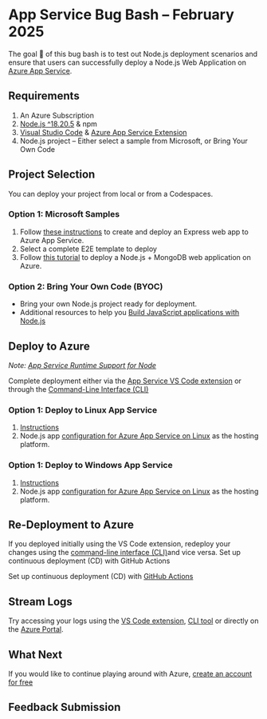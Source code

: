 # App Service Bug Bash – February 2025

The goal 🎯 of this bug bash is to test out Node.js deployment scenarios and ensure that users can successfully deploy a Node.js Web Application on[ Azure App Service](https://azure.microsoft.com/products/app-service/?msockid=0b50b8fa1230692c3493adb913b768eb).

## Requirements
1.	An Azure Subscription
2.	[Node.js ^18.20.5](https://nodejs.org/en) & npm
3.	[Visual Studio Code](https://code.visualstudio.com/) & [Azure App Service Extension](https://marketplace.visualstudio.com/items?itemName=ms-azuretools.vscode-azureappservice)
4.	Node.js project – Either select a sample from Microsoft, or Bring Your Own Code

## Project Selection
You can deploy your project from local or from a Codespaces.

### Option 1: Microsoft Samples
1. Follow [these instructions](https://learn.microsoft.com/en-us/azure/app-service/quickstart-nodejs?tabs=windows&pivots=development-environment-vscode) to create and deploy an Express web app to Azure App Service.
1. Select a complete E2E template to deploy 
1. Follow [this tutorial](https://learn.microsoft.com/en-us/azure/app-service/tutorial-nodejs-mongodb-app?tabs=copilot&pivots=azure-portal) to deploy a Node.js + MongoDB web application on Azure. 

### Option 2: Bring Your Own Code (BYOC)
- Bring your own Node.js project ready for deployment. 
- Additional resources to help you [Build JavaScript applications with Node.js](https://learn.microsoft.com/en-us/training/paths/build-javascript-applications-nodejs/)

## Deploy to Azure
_Note: [App Service Runtime Support for Node](https://github.com/Azure/app-service-linux-docs/blob/master/Runtime_Support/node_support.md#nodejs-on-app-service)_

Complete deployment either via the [App Service VS Code extension](https://learn.microsoft.com/en-us/azure/app-service/quickstart-nodejs?tabs=windows&pivots=development-environment-vscode#deploy-to-azure) or through the [Command-Line Interface (CLI)](https://learn.microsoft.com/en-us/azure/app-service/quickstart-nodejs?tabs=windows&pivots=development-environment-cli#deploy-to-azure)

### Option 1: Deploy to Linux App Service
1. [Instructions](https://learn.microsoft.com/en-us/azure/app-service/quickstart-nodejs?tabs=linux&pivots=development-environment-vscode#configure-the-app-service-app-and-deploy-code)
1. Node.js app [configuration for Azure App Service on Linux](https://learn.microsoft.com/en-us/azure/app-service/configure-language-nodejs?pivots=platform-linux) as the hosting platform.

### Option 1: Deploy to Windows App Service
1. [Instructions](https://learn.microsoft.com/en-us/azure/app-service/quickstart-nodejs?tabs=windows&pivots=development-environment-vscode#configure-the-app-service-app-and-deploy-code)
1. Node.js app [configuration for Azure App Service on Linux](https://learn.microsoft.com/en-us/azure/app-service/configure-language-nodejs?pivots=platform-windows) as the hosting platform.

## Re-Deployment to Azure
If you deployed initially using the VS Code extension, redeploy your changes using the [command-line interface (CLI)](https://learn.microsoft.com/en-us/azure/app-service/quickstart-nodejs?tabs=windows&pivots=development-environment-cli#redeploy-updates)and vice versa.
Set up continuous deployment (CD) with GitHub Actions

Set up continuous deployment (CD) with [GitHub Actions](https://docs.github.com/en/actions/use-cases-and-examples/deploying/deploying-nodejs-to-azure-app-service)

## Stream Logs
Try accessing your logs using the [VS Code extension](https://learn.microsoft.com/en-us/azure/app-service/quickstart-nodejs?tabs=windows&pivots=development-environment-vscode#stream-logs), [CLI tool](https://learn.microsoft.com/en-us/azure/app-service/quickstart-nodejs?tabs=windows&pivots=development-environment-cli#stream-logs) or directly on the [Azure Portal](https://learn.microsoft.com/en-us/azure/app-service/quickstart-nodejs?tabs=windows&pivots=development-environment-azure-portal#stream-logs).

## What Next
If you would like to continue playing around with Azure, [create an account for free](https://azure.microsoft.com/en-gb/pricing/purchase-options/azure-account?icid=azurefreeaccount&utm_source=campaign&utm_campaign=vscode-tutorial-app-service-extension&mktingSource=vscode-tutorial-app-service-extension)

## Feedback Submission
